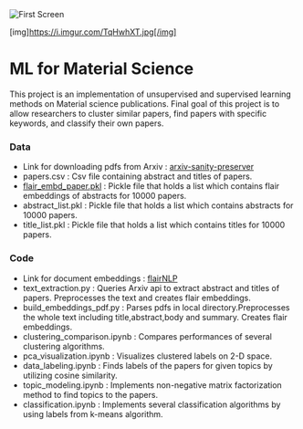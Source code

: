 <img src='https://i.imgur.com/g5efuWg.jpg' title='First Screen' width='' alt='First Screen' />

[img]https://i.imgur.com/TqHwhXT.jpg[/img]
# ML for Material Science
This project is an implementation of unsupervised and supervised learning methods on Material science publications.
Final goal of this project is to allow researchers to cluster similar papers, find papers with specific keywords, and classify their own papers.

### Data
* Link for downloading pdfs from Arxiv : [arxiv-sanity-preserver](https://github.com/karpathy/arxiv-sanity-preserver)
* papers.csv : Csv file containing abstract and titles of papers.
* [flair_embd_paper.pkl](https://drive.google.com/open?id=1H_L5ZwIZrrxbJ5O24IsooymUUv3lmuVW) : Pickle file that holds a list which contains flair embeddings of abstracts for 10000 papers.
* abstract_list.pkl : Pickle file that holds a list which contains abstracts for 10000 papers.
* title_list.pkl : Pickle file that holds a list which contains titles for 10000 papers.

### Code
* Link for document embeddings : [flairNLP](https://github.com/flairNLP/flair)
* text_extraction.py : Queries Arxiv api to extract abstract and titles of papers. Preprocesses the text and creates flair embeddings.
* build_embeddings_pdf.py : Parses pdfs in local directory.Preprocesses the whole text including title,abstract,body and summary. Creates flair embeddings.
* clustering_comparison.ipynb : Compares performances of several clustering algorithms. 
* pca_visualization.ipynb : Visualizes clustered labels on 2-D space.
* data_labeling.ipynb : Finds labels of the papers for given topics by utilizing cosine similarity.
* topic_modeling.ipynb : Implements non-negative matrix factorization method to find topics to the papers.
* classification.ipynb : Implements several classification algorithms by using labels from k-means algorithm.

